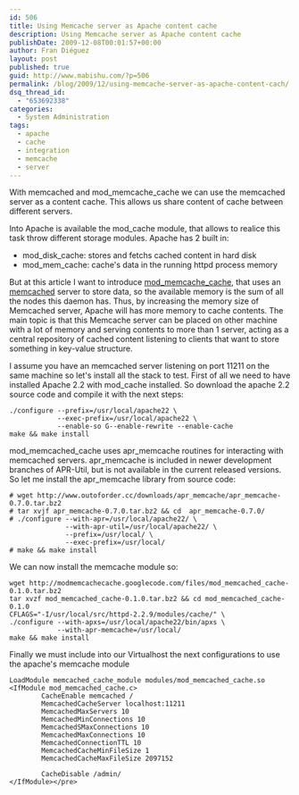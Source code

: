 ```yaml
---
id: 506
title: Using Memcache server as Apache content cache
description: Using Memcache server as Apache content cache
publishDate: 2009-12-08T00:01:57+00:00
author: Fran Diéguez
layout: post
published: true
guid: http://www.mabishu.com/?p=506
permalink: /blog/2009/12/using-memcache-server-as-apache-content-cach/
dsq_thread_id:
  - "653692338"
categories:
  - System Administration
tags:
  - apache
  - cache
  - integration
  - memcache
  - server
---
```

With memcached and mod_memcache_cache we can use the memcached server as a content cache. This allows us share content of cache between different servers.

Into Apache is available the mod_cache module, that allows to realice this task throw different storage modules. Apache has 2 built in:

- mod_disk_cache: stores and fetchs cached content in hard disk
- mod_mem_cache: cache's data in the running httpd process memory

But at this article I want to introduce
[mod_memcache_cache](http://code.google.com/p/modmemcachecache/ "Google Code - mod_memcache_cache"),
that uses an [memcached](http://memcached.org/ "Memcache web site")
server to store data, so the available memory is the sum of all the
nodes this daemon has. Thus, by increasing the memory size of Memcached
server, Apache will has more memory to cache contents. The main topic is
that this Memcache server can be placed on other machine with a lot of
memory and serving contents to more than 1 server, acting as a central
repository of cached content listening to clients that want to store
something in key-value structure.

I assume you have an memcached server listening on port 11211 on the same machine so let's install all the stack to test. First of all we need to have installed Apache 2.2 with mod_cache installed. So download the apache 2.2 source code and compile it with the next steps:

```
./configure --prefix=/usr/local/apache22 \
            --exec-prefix=/usr/local/apache22 \
            --enable-so G--enable-rewrite --enable-cache
make && make install
```

mod_memcached_cache uses apr_memcache routines for interacting with memcached servers. apr_memcache is included in newer development branches of APR-Util, but is not available in the current released versions. So let me install the apr_memcache library from source code:

```
# wget http://www.outoforder.cc/downloads/apr_memcache/apr_memcache-0.7.0.tar.bz2
# tar xvjf apr_memcache-0.7.0.tar.bz2 && cd  apr_memcache-0.7.0/
# ./configure --with-apr=/usr/local/apache22/ \
              --with-apr-util=/usr/local/apache22/ \
              --prefix=/usr/local/ \
              --exec-prefix=/usr/local/
# make && make install
```

We can now install the memcache module so:

```
wget http://modmemcachecache.googlecode.com/files/mod_memcached_cache-0.1.0.tar.bz2
tar xvzf mod_memcached_cache-0.1.0.tar.bz2 && cd mod_memcached_cache-0.1.0
CFLAGS="-I/usr/local/src/httpd-2.2.9/modules/cache/" \
./configure --with-apxs=/usr/local/apache22/bin/apxs \
            --with-apr-memcache=/usr/local/
make && make install
```

Finally we must include into our Virtualhost the next configurations to use the apache's memcache module

```
LoadModule memcached_cache_module modules/mod_memcached_cache.so
<IfModule mod_memcached_cache.c>
        CacheEnable memcached /
        MemcachedCacheServer localhost:11211
        MemcachedMaxServers 10
        MemcachedMinConnections 10
        MemcachedSMaxConnections 10
        MemcachedMaxConnections 10
        MemcachedConnectionTTL 10
        MemcachedCacheMinFileSize 1
        MemcachedCacheMaxFileSize 2097152

        CacheDisable /admin/
</IfModule></pre>
